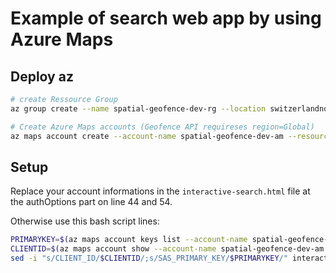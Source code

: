 # Example of search web app by using Azure Maps

## Deploy az

```bash
# create Ressource Group
az group create --name spatial-geofence-dev-rg --location switzerlandnorth

# Create Azure Maps accounts (Geofence API requireses region=Global)
az maps account create --account-name spatial-geofence-dev-am --resource-group spatial-geofence-dev-rg --kind Gen2 --sku G2 --accept-tos
```

## Setup

Replace your account informations in the `interactive-search.html` file at the authOptions part on line 44 and 54.

Otherwise use this bash script lines:

```bash
PRIMARYKEY=$(az maps account keys list --account-name spatial-geofence-dev-am --resource-group spatial-geofence-dev-rg --output tsv --query primaryKey)
CLIENTID=$(az maps account show --account-name spatial-geofence-dev-am --resource-group spatial-geofence-dev-rg --output tsv --query properties.uniqueId)
sed -i "s/CLIENT_ID/$CLIENTID/;s/SAS_PRIMARY_KEY/$PRIMARYKEY/" interactive-search.html
```